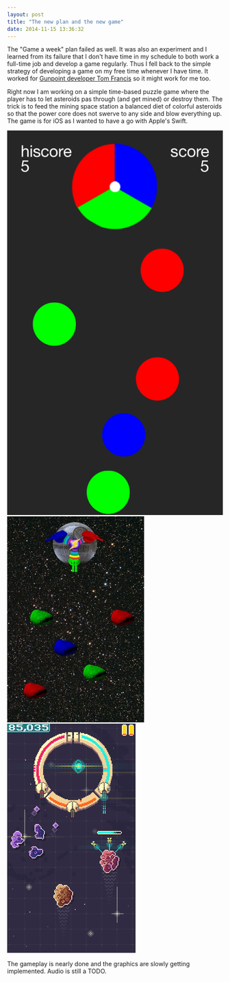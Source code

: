 ```yaml
---
layout: post
title: "The new plan and the new game"
date: 2014-11-15 13:36:32
---
```


The "Game a week" plan failed as well. It was also an experiment and I learned from its failure that I don't have time in my schedule to both work a full-time job and develop a game regularly. Thus I fell back to the simple strategy of developing a game on my free time whenever I have time. It worked for [Gunpoint developer Tom Francis](http://www.pentadact.com/2013-10-15-gunpoint-development-breakdown/) so it might work for me too.

Right now I am working on a simple time-based puzzle game where the player has to let asteroids pas through (and get mined) or destroy them. The trick is to feed the mining space station a balanced diet of colorful asteroids so that the power core does not swerve to any side and blow everything up. The game is for iOS as I wanted to have a go with Apple's Swift.

<div class="three-mockups">
    <img src="/images/1st-mockup.png" alt="First mockup" />
    <img src="/images/2nd-mockup.jpg" alt="Second mockup" />
    <img src="/images/3rd-mockup.png" alt="Third mockup" />
</div>

The gameplay is nearly done and the graphics are slowly getting implemented. Audio is still a TODO.
